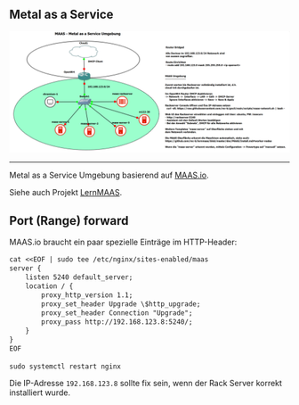 Metal as a Service
------------------

![](../images/maas.png)

- - -

Metal as a Service Umgebung basierend auf [MAAS.io](https://maas.io).

Siehe auch Projekt [LernMAAS](https://github.com/mc-b/lernmaas).

Port (Range) forward
--------------------

MAAS.io braucht ein paar spezielle Einträge im HTTP-Header:

    cat <<EOF | sudo tee /etc/nginx/sites-enabled/maas
    server {
        listen 5240 default_server;
        location / {
            proxy_http_version 1.1;
            proxy_set_header Upgrade \$http_upgrade;
            proxy_set_header Connection "Upgrade";          
            proxy_pass http://192.168.123.8:5240/;
        }
    }
    EOF
    
    sudo systemctl restart nginx
    
Die IP-Adresse `192.168.123.8` sollte fix sein, wenn der Rack Server korrekt installiert wurde.        